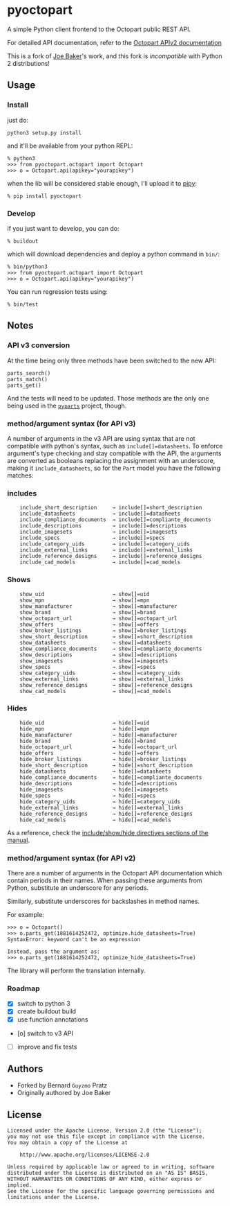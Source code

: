# pyoctopart

A simple Python client frontend to the Octopart public REST API.

For detailed API documentation, refer to the [Octopart APIv2 documentation](https://octopart.com/api/docs/v2/rest-api)

This is a fork of [Joe Baker](https://github.com/jbaker0428/Python-Octopart-API)'s work, and this fork is *incompatible* with Python 2 distributions!

## Usage

### Install

just do:

    python3 setup.py install

and it'll be available from your python REPL:

    % python3
    >>> from pyoctopart.octopart import Octopart
    >>> o = Octopart.api(apikey="yourapikey")

when the lib will be considered stable enough, I'll upload it to [pipy](https://pypi.python.org/pypi?:action=pkg_edit&name=pyoctopart):

    % pip install pyoctopart

### Develop

if you just want to develop, you can do:

    % buildout

which will download dependencies and deploy a python command in `bin/`:

    % bin/python3
    >>> from pyoctopart.octopart import Octopart
    >>> o = Octopart.api(apikey="yourapikey")
    
You can run regression tests using:

    % bin/test

## Notes

### API v3 conversion

At the time being only three methods have been switched to the new API:

    parts_search()
    parts_match()
    parts_get()

And the tests will need to be updated. Those methods are the only one being used
in the [`pyparts`][1] project, though.

[1]:https://github.com/guyzmo/pyparts

### method/argument syntax (for API v3)

A number of arguments in the v3 API are using syntax that are not compatible with
python's syntax, such as `include[]=datasheets`. To enforce argument's type checking
and stay compatible with the API, the arguments are converted as booleans replacing
the assignment with an underscore, making it `include_datasheets`, so for the `Part`
model you have the following matches:

### includes

        include_short_description     → include[]=short_description
        include_datasheets            → include[]=datasheets
        include_compliance_documents  → include[]=compliante_documents
        include_descriptions          → include[]=descriptions
        include_imagesets             → include[]=imagesets
        include_specs                 → include[]=specs
        include_category_uids         → include[]=category_uids
        include_external_links        → include[]=external_links
        include_reference_designs     → include[]=reference_designs
        include_cad_models            → include[]=cad_models

### Shows

        show_uid                      → show[]=uid
        show_mpn                      → show[]=mpn
        show_manufacturer             → show[]=manufacturer
        show_brand                    → show[]=brand
        show_octopart_url             → show[]=octopart_url
        show_offers                   → show[]=offers
        show_broker_listings          → show[]=broker_listings
        show_short_description        → show[]=short_description
        show_datasheets               → show[]=datasheets
        show_compliance_documents     → show[]=compliante_documents
        show_descriptions             → show[]=descriptions
        show_imagesets                → show[]=imagesets
        show_specs                    → show[]=specs
        show_category_uids            → show[]=category_uids
        show_external_links           → show[]=external_links
        show_reference_designs        → show[]=reference_designs
        show_cad_models               → show[]=cad_models

### Hides

        hide_uid                      → hide[]=uid
        hide_mpn                      → hide[]=mpn
        hide_manufacturer             → hide[]=manufacturer
        hide_brand                    → hide[]=brand
        hide_octopart_url             → hide[]=octopart_url
        hide_offers                   → hide[]=offers
        hide_broker_listings          → hide[]=broker_listings
        hide_short_description        → hide[]=short_description
        hide_datasheets               → hide[]=datasheets
        hide_compliance_documents     → hide[]=compliante_documents
        hide_descriptions             → hide[]=descriptions
        hide_imagesets                → hide[]=imagesets
        hide_specs                    → hide[]=specs
        hide_category_uids            → hide[]=category_uids
        hide_external_links           → hide[]=external_links
        hide_reference_designs        → hide[]=reference_designs
        hide_cad_models               → hide[]=cad_models

As a reference, check the [include/show/hide directives sections of the manual][0].

[0]:https://octopart.com/api/docs/v3/rest-api#include-directives

### method/argument syntax (for API v2)

There are a number of arguments in the Octopart API documentation which contain 
periods in their names. When passing these arguments from Python, substitute an
underscore for any periods.

Similarly, substitute underscores for backslashes in method names.

For example:

    >>> o = Octopart()
    >>> o.parts_get(1881614252472, optimize.hide_datasheets=True)
    SyntaxError: keyword can't be an expression

    Instead, pass the argument as:
    >>> o.parts_get(1881614252472, optimize_hide_datasheets=True)

The library will perform the translation internally.

### Roadmap

 * [x] switch to python 3
 * [x] create buildout build
 * [x] use function annotations
 * [o] switch to v3 API
 * [ ] improve and fix tests

## Authors

 * Forked by Bernard `Guyzmo` Pratz <octopart at m0g.net>
 * Originally authored by Joe Baker <jbaker at alum.wpi.edu>

## License

    Licensed under the Apache License, Version 2.0 (the "License");
    you may not use this file except in compliance with the License.
    You may obtain a copy of the License at

        http://www.apache.org/licenses/LICENSE-2.0

    Unless required by applicable law or agreed to in writing, software
    distributed under the License is distributed on an "AS IS" BASIS,
    WITHOUT WARRANTIES OR CONDITIONS OF ANY KIND, either express or implied.
    See the License for the specific language governing permissions and
    limitations under the License.


